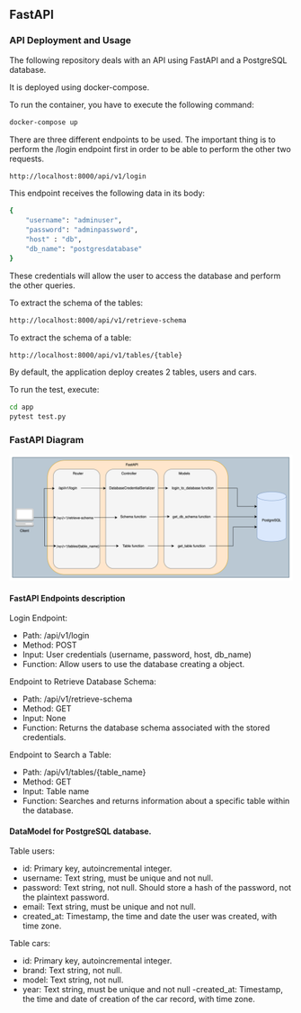 ## FastAPI

### API Deployment and Usage

The following repository deals with an API using FastAPI and a PostgreSQL database.

It is deployed using docker-compose.

To run the container, you have to execute the following command:

```bash 
docker-compose up
```

There are three different endpoints to be used.
The important thing is to perform the /login endpoint first in order to be able to perform the other two requests.

```bash
http://localhost:8000/api/v1/login
```

This endpoint receives the following data in its body:

```bash 
{
    "username": "adminuser",
    "password": "adminpassword",
    "host" : "db",
    "db_name": "postgresdatabase"
}
```

These credentials will allow the user to access the database and perform the other queries.

To extract the schema of the tables:
```bash
http://localhost:8000/api/v1/retrieve-schema
```


To extract the schema of a table:
```bash
http://localhost:8000/api/v1/tables/{table}
```
By default, the application deploy creates 2 tables, users and cars.

To run the test, execute:
```bash
cd app
pytest test.py
```

### FastAPI Diagram

![Alt text](api_diagram.png)


#### FastAPI Endpoints description

Login Endpoint:
- Path: /api/v1/login
- Method: POST
- Input: User credentials (username, password, host, db_name)
- Function: Allow users to use the database creating a object.

Endpoint to Retrieve Database Schema:
- Path: /api/v1/retrieve-schema
- Method: GET
- Input: None
- Function: Returns the database schema associated with the stored credentials.

Endpoint to Search a Table:
- Path: /api/v1/tables/{table_name}
- Method: GET
- Input: Table name
- Function: Searches and returns information about a specific table within the database.


#### DataModel for PostgreSQL database.

Table users:
- id: Primary key, autoincremental integer.
- username: Text string, must be unique and not null.
- password: Text string, not null. Should store a hash of the password, not the plaintext password.
- email: Text string, must be unique and not null.
- created_at: Timestamp, the time and date the user was created, with time zone.

Table cars:
- id: Primary key, autoincremental integer.
- brand: Text string, not null.
- model: Text string, not null.
- year: Text string, must be unique and not null 
-created_at: Timestamp, the time and date of creation of the car record, with time zone.